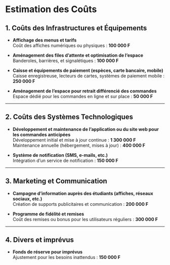 # Estimation des Coûts

## 1. Coûts des Infrastructures et Équipements
- **Affichage des menus et tarifs**  
  Coût des affiches numériques ou physiques : **100 000 F**
  
- **Aménagement des files d’attente et optimisation de l’espace**  
  Banderoles, barrières, et signalétiques : **100 000 F**

- **Caisse et équipements de paiement (espèces, carte bancaire, mobile)**  
  Caisse enregistreuse, lecteurs de cartes, systèmes de paiement mobile : **250 000 F**
  
- **Aménagement de l’espace pour retrait différencié des commandes**  
  Espace dédié pour les commandes en ligne et sur place : **50 000 F**

---

## 2. Coûts des Systèmes Technologiques
- **Développement et maintenance de l’application ou du site web pour les commandes anticipées**  
  Développement initial et mise à jour continue : **1 300 000 F**  
  Maintenance annuelle (hébergement, mises à jour) : **400 000 F**
  
- **Système de notification (SMS, e-mails, etc.)**  
  Intégration d’un service de notification : **150 000 F**
---


## 3. Marketing et Communication
- **Campagne d’information auprès des étudiants (affiches, réseaux sociaux, etc.)**  
  Création de supports publicitaires et communication : **200 000 F**
  
- **Programme de fidélité et remises**  
  Coût des remises ou bonus pour les utilisateurs réguliers : **300 000 F**

---

## 4. Divers et imprévus
- **Fonds de réserve pour imprévus**  
  Ajustement pour les besoins inattendus : **150 000 F**
